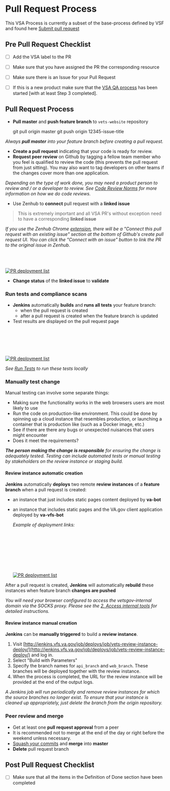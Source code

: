 # Pull Request Process

This VSA Process is currently a subset of the base-process defined by VSF and found here [Submit pull request](https://department-of-veterans-affairs.github.io/veteran-facing-services-tools/getting-started/workflow/review/)
   
   ## Pre Pull Request Checklist
   - [ ] Add the VSA label to the PR
   - [ ] Make sure that you have assigned the PR the corresponding resource
   - [ ] Make sure there is an Issue for your Pull Request
   - [ ] If this is a new product make sure that the [VSA QA process](https://github.com/department-of-veterans-affairs/va.gov-team/blob/master/teams/vsa/engineering/qa/vsa-qa-process.md) has been started \[with at least Step 3 completed]. 
    
   
    
   ## Pull Request Process
*   **Pull master** and **push feature branch** to `vets-website` repository

    git pull origin master
    git push origin 12345-issue-title

_Always **pull master** into your feature branch before creating a pull request._

*   **Create a pull request** indicating that your code is ready for review.
*   **Request peer review** on Github by tagging a fellow team member who you feel is qualified to review the code (this prevents the pull request from just sitting). You may also want to tag developers on other teams if the changes cover more than one application.

_Depending on the type of work done, you may need a product person to review and / or a developer to review. See [Code Review Norms](https://github.com/department-of-veterans-affairs/va.gov-team/blob/a33e322c34798b6bbd863eeceb888c0420114c2c/platform/engineering/code_review_guidelines.md) for more information on how we do code reviews._

*   Use Zenhub to **connect** pull request with a **linked issue**
>This is extremely important and all VSA PR's without exception need to have a corresponding **linked issue**


_If you use the Zenhub Chrome [extension](https://chrome.google.com/webstore/detail/zenhub-for-github/ogcgkffhplmphkaahpmffcafajaocjbd), there will be a "Connect this pull request with an existing issue" section at the bottom of Github's create pull request UI. You can click the "Connect with an issue" button to link the PR to the original issue in Zenhub._

<span class="gatsby-resp-image-wrapper" style="position:relative;display:block;margin-left:auto;margin-right:auto;max-width:765px">[<span class="gatsby-resp-image-background-image" style="padding-bottom:9.934640522875817%;position:relative;bottom:0px;left:0px;background-size:cover;display:block"></span>![PR deployment list](https://department-of-veterans-affairs.github.io/veteran-facing-services-tools/static/d16a8f63d7f7ad20701141bbe9190083/8cae0/connect-issue.png "PR deployment list")](https://department-of-veterans-affairs.github.io/veteran-facing-services-tools/static/d16a8f63d7f7ad20701141bbe9190083/8cae0/connect-issue.png)</span>

*   **Change status** of the **linked issue** to **validate**

### Run tests and compliance scans

*   **Jenkins** automatically **builds** and **runs all tests** your feature branch:
    *   when the pull request is created
    *   after a pull request is created when the feature branch is updated
*   Test results are displayed on the pull request page

<span class="gatsby-resp-image-wrapper" style="position:relative;display:block;margin-left:auto;margin-right:auto;max-width:699px">[<span class="gatsby-resp-image-background-image" style="padding-bottom:17.024320457796854%;position:relative;bottom:0px;left:0px;background-size:cover;display:block"></span>![PR deployment list](https://department-of-veterans-affairs.github.io/veteran-facing-services-tools/static/4faf58036ea7db547dd9a3340a594242/8d69c/test-results.png "PR deployment list")](https://department-of-veterans-affairs.github.io/veteran-facing-services-tools/static/4faf58036ea7db547dd9a3340a594242/8d69c/test-results.png)</span>

_See [Run Tests](https://department-of-veterans-affairs.github.io/veteran-facing-services-tools/getting-started/common-tasks/test) to run these tests locally_

### Manually test change

Manual testing can involve some separate things:

*   Making sure the functionality works in the web browsers users are most likely to use
*   Run the code on production-like environment. This could be done by spinning up a cloud instance that resembles production, or launching a container that is production like (such as a Docker image, etc.)
*   See if there are there any bugs or unexpected nuisances that users might encounter
*   Does it meet the requirements?

_**The person making the change is responsible** for ensuring the change is adequately tested. Testing can include automated tests or manual testing by stakeholders on the review instance or staging build._

#### Review instance automatic creation

**Jenkins** automatically **deploys** two remote **review instances** of a **feature branch** when a pull request is created:

*   an instance that just includes static pages content deployed by **va-bot**

*   an instance that includes static pages and the VA.gov client application deployed by **va-vfs-bot**

    _Example of deployment links:_

    <span class="gatsby-resp-image-wrapper" style="position:relative;display:block;margin-left:auto;margin-right:auto;max-width:709px">[<span class="gatsby-resp-image-background-image" style="padding-bottom:26.375176304654442%;position:relative;bottom:0px;left:0px;background-size:cover;display:block"></span>![PR deployment list](https://department-of-veterans-affairs.github.io/veteran-facing-services-tools/static/82df6872c5a0578f1ad667636438ad90/08b0d/PR-deployment-list.png "PR deployment list")](https://department-of-veterans-affairs.github.io/veteran-facing-services-tools/static/82df6872c5a0578f1ad667636438ad90/08b0d/PR-deployment-list.png)</span>

After a pull request is created, **Jenkins** will automatically **rebuild** these instances when feature branch **changes are pushed**

_You will need your browser configured to access the vetsgov-internal domain via the SOCKS proxy. Please see the [2\. Access internal tools](https://department-of-veterans-affairs.github.io/veteran-facing-services-tools/getting-started/internal-tools) for detailed instructions._

#### Review instance manual creation

**Jenkins** can be **manually triggered** to build a **review instance**.

1.  Visit [http://jenkins.vfs.va.gov/job/deploys/job/vets-review-instance-deploy/](http://jenkins.vfs.va.gov/job/deploys/job/vets-review-instance-deploy/) and log in.
2.  Select "Build with Parameters"
3.  Specify the branch names for `api_branch` and `web_branch`. These branches will be deployed together with the review instance.
4.  When the process is completed, the URL for the review instance will be provided at the end of the output logs.

_A Jenkins job will run periodically and remove review instances for which the source branches no longer exist. To ensure that your instance is cleaned up appropriately, just delete the branch from the origin repository._

### Peer review and merge

*   Get at least one **pull request approval** from a peer
*   It is recommended not to merge at the end of the day or right before the weekend unless necessary.
*   [Squash your commits](https://github.blog/2016-04-01-squash-your-commits/) and **merge** into **master**
*   **Delete** pull request branch

## Post Pull Request Checklist
   - [ ] Make sure that all the items in the Definition of Done section have been completed

